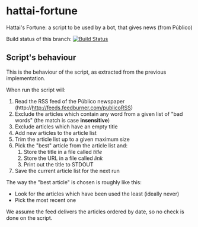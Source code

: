 hattai-fortune
==============

Hattai's Fortune: a script to be used by a bot, that gives news (from Público)

Build status of this branch: [![Build Status](https://travis-ci.org/nunonunes/hattai-fortune.png?branch=better-news-reader)](https://travis-ci.org/nunonunes/hattai-fortune)

## Script's behaviour

This is the behaviour of the script, as extracted from the previous implementation.


When run the script will:

1. Read the RSS feed of the Público newspaper
   (http://http://feeds.feedburner.com/publicoRSS)
2. Exclude the articles which contain any word from a given list of "bad words"
   (the match is case **insensitive**)
3. Exclude articles which have an empty title
4. Add new articles to the article list
5. Trim the article list up to a given maximum size
6. Pick the "best" article from the article list and:
    1. Store the title in a file called _title_
    2. Store the URL in a file called _link_
    3. Print out the title to STDOUT
7. Save the current article list for the next run


The way the "best article" is chosen is roughly like this:

- Look for the articles which have been used the least (ideally never)
- Pick the most recent one

We assume the feed delivers the articles ordered by date, so no check is done on the script.
